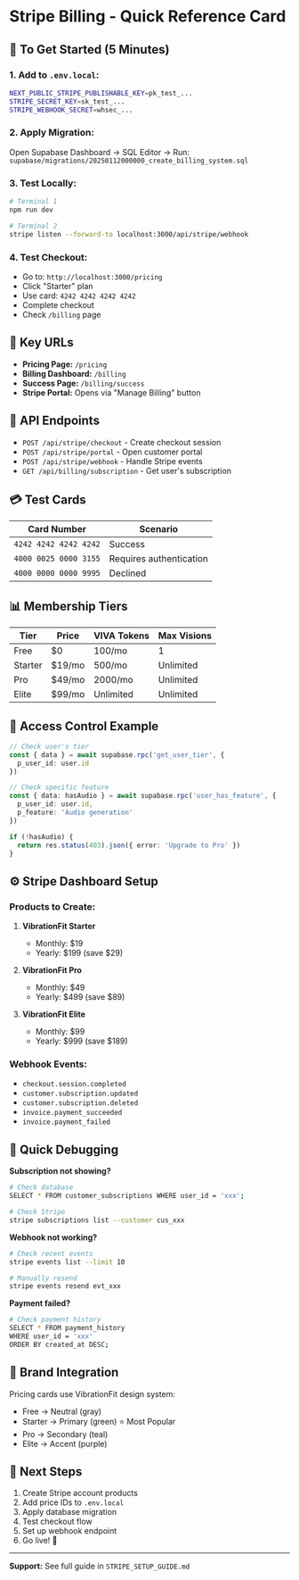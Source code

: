 # Stripe Billing - Quick Reference Card

## 🚀 To Get Started (5 Minutes)

### 1. Add to `.env.local`:
```bash
NEXT_PUBLIC_STRIPE_PUBLISHABLE_KEY=pk_test_...
STRIPE_SECRET_KEY=sk_test_...
STRIPE_WEBHOOK_SECRET=whsec_...
```

### 2. Apply Migration:
Open Supabase Dashboard → SQL Editor → Run:
`supabase/migrations/20250112000000_create_billing_system.sql`

### 3. Test Locally:
```bash
# Terminal 1
npm run dev

# Terminal 2
stripe listen --forward-to localhost:3000/api/stripe/webhook
```

### 4. Test Checkout:
- Go to: `http://localhost:3000/pricing`
- Click "Starter" plan
- Use card: `4242 4242 4242 4242`
- Complete checkout
- Check `/billing` page

## 📍 Key URLs

- **Pricing Page:** `/pricing`
- **Billing Dashboard:** `/billing`
- **Success Page:** `/billing/success`
- **Stripe Portal:** Opens via "Manage Billing" button

## 🔑 API Endpoints

- `POST /api/stripe/checkout` - Create checkout session
- `POST /api/stripe/portal` - Open customer portal
- `POST /api/stripe/webhook` - Handle Stripe events
- `GET /api/billing/subscription` - Get user's subscription

## 💳 Test Cards

| Card Number | Scenario |
|-------------|----------|
| `4242 4242 4242 4242` | Success |
| `4000 0025 0000 3155` | Requires authentication |
| `4000 0000 0000 9995` | Declined |

## 📊 Membership Tiers

| Tier | Price | VIVA Tokens | Max Visions |
|------|-------|-------------|-------------|
| Free | $0 | 100/mo | 1 |
| Starter | $19/mo | 500/mo | Unlimited |
| Pro | $49/mo | 2000/mo | Unlimited |
| Elite | $99/mo | Unlimited | Unlimited |

## 🔐 Access Control Example

```typescript
// Check user's tier
const { data } = await supabase.rpc('get_user_tier', { 
  p_user_id: user.id 
})

// Check specific feature
const { data: hasAudio } = await supabase.rpc('user_has_feature', {
  p_user_id: user.id,
  p_feature: 'Audio generation'
})

if (!hasAudio) {
  return res.status(403).json({ error: 'Upgrade to Pro' })
}
```

## ⚙️ Stripe Dashboard Setup

### Products to Create:
1. **VibrationFit Starter**
   - Monthly: $19
   - Yearly: $199 (save $29)

2. **VibrationFit Pro**
   - Monthly: $49
   - Yearly: $499 (save $89)

3. **VibrationFit Elite**
   - Monthly: $99
   - Yearly: $999 (save $189)

### Webhook Events:
- `checkout.session.completed`
- `customer.subscription.updated`
- `customer.subscription.deleted`
- `invoice.payment_succeeded`
- `invoice.payment_failed`

## 🐛 Quick Debugging

**Subscription not showing?**
```bash
# Check database
SELECT * FROM customer_subscriptions WHERE user_id = 'xxx';

# Check Stripe
stripe subscriptions list --customer cus_xxx
```

**Webhook not working?**
```bash
# Check recent events
stripe events list --limit 10

# Manually resend
stripe events resend evt_xxx
```

**Payment failed?**
```bash
# Check payment history
SELECT * FROM payment_history 
WHERE user_id = 'xxx' 
ORDER BY created_at DESC;
```

## 🎨 Brand Integration

Pricing cards use VibrationFit design system:
- Free → Neutral (gray)
- Starter → Primary (green) ⭐ Most Popular
- Pro → Secondary (teal)
- Elite → Accent (purple)

## 📝 Next Steps

1. Create Stripe account products
2. Add price IDs to `.env.local`
3. Apply database migration
4. Test checkout flow
5. Set up webhook endpoint
6. Go live! 🚀

---

**Support:** See full guide in `STRIPE_SETUP_GUIDE.md`

